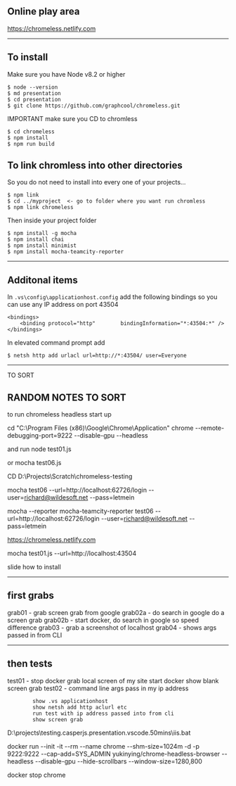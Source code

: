 Online play area
---
https://chromeless.netlify.com


--- 
To install 
--
Make sure you have Node v8.2 or higher 
````
$ node --version
$ md presentation
$ cd presentation
$ git clone https://github.com/graphcool/chromeless.git
````
IMPORTANT make sure you CD to chromless
````
$ cd chromeless
$ npm install
$ npm run build
````

To link chromless into other directories 
---
So you do not need to install into every one of your projects...
````
$ npm link
$ cd ../myproject  <- go to folder where you want run chromless
$ npm link chromeless
````

Then inside your project folder
````
$ npm install -g mocha
$ npm install chai
$ npm install minimist
$ npm install mocha-teamcity-reporter
````

---


Additonal items
---

In `.vs\config\applicationhost.config` add the following bindings so you can use any IP address on port 43504

```
<bindings>
    <binding protocol="http"        bindingInformation="*:43504:*" />
</bindings>
```
In elevated command prompt add
```
$ netsh http add urlacl url=http://*:43504/ user=Everyone
``` 




----



TO SORT

RANDOM NOTES TO SORT
-

to run chromeless headless start up

cd "C:\Program Files (x86)\Google\Chrome\Application"
chrome --remote-debugging-port=9222 --disable-gpu --headless


and run node test01.js

or mocha test06.js


CD D:\Projects\Scratch\chromeless-testing

mocha test06 --url=http://localhost:62726/login --user=richard@wildesoft.net --pass=letmein


 mocha --reporter mocha-teamcity-reporter test06 --url=http://localhost:62726/login --user=richard@wildesoft.net --pass=letmein


 https://chromeless.netlify.com




 

mocha test01.js --url=http://localhost:43504



slide how to install


-----------------------------------------
first grabs
-----------------------------------------
grab01  - grab screen grab from google
grab02a - do search in google do a screen grab
grab02b - start docker, do search in google so speed difference
grab03  - grab a screenshot of localhost
grab04  - shows args passed in from CLI

-----------------------------------------
then tests
-----------------------------------------
test01 - stop docker grab local screen of my site
         start docker show blank screen grab
test02 - command line args pass in my ip address 





            show .vs applicationhost
            show netsh add http aclurl etc
            run test with ip address passed into from cli
            show screen grab          


D:\projects\testing.casperjs.presentation.vscode.50mins\iis.bat

docker run --init -it --rm --name chrome --shm-size=1024m -d -p 9222:9222 --cap-add=SYS_ADMIN yukinying/chrome-headless-browser --headless --disable-gpu --hide-scrollbars --window-size=1280,800


docker stop chrome

